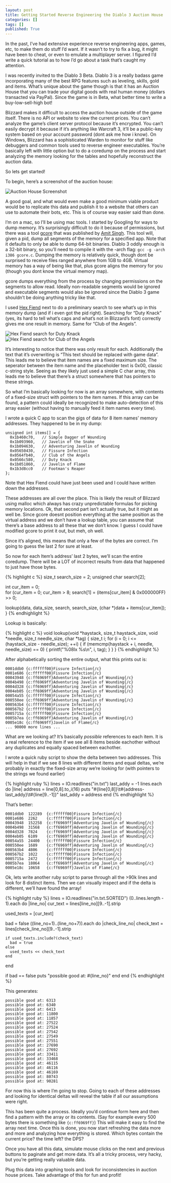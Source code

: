 ```yaml
---
layout: post
title: Getting Started Reverse Engineering the Diablo 3 Auction House
categories: []
tags: []
published: True
---
```


In the past, I’ve had extensive experience reverse engineering apps, games, etc, to make them do stuff I’d want. If it wasn’t to try to fix a bug, it might have been to cheat, or even to emulate a multiplayer server. I figured I’d write a quick tutorial as to how I’d go about a task that’s caught my attention.

I was recently invited to the Diablo 3 Beta. Diablo 3 is a really badass game incorporating many of the best RPG features such as leveling, skills, gold and items. What’s unique about the game though is that it has an Auction House that you can trade your digital goods with real human money (dollars transacted via PayPal). Since the game is in Beta, what better time to write a buy-low-sell-high bot!

Blizzard makes it difficult to access the auction house outside of the game itself. There is no API or website to view the current prices. You can’t analyze the game’s client server protocol because it’s encrypted. You can’t easily decrypt it because if it’s anything like Warcraft 3, it’ll be a public-key system based on your account password (dont ask me how i know). On Windows, Blizzard has a sophisticated Warden to monitor for stuff like debuggers and common tools used to reverse engineer executables. You’re basically left with little option but to do a coredump on the process and start analyzing the memory looking for the tables and hopefully reconstruct the auction data.

So lets get started!

To begin, here’s a screenshot of the auction house:

![Auction House Screenshot](/assets/d3auctionhouse.png)

A good goal, and what would even make a good minimum viable product would be to replicate this data and publish it to a website that others can use to automate their bots, etc. This is of course way easier said than done.

I’m on a mac, so I’ll be using mac tools. I started by Googling for ways to dump memory. It’s surprisingly difficult to do it because of permissions, but there was a tool [gcore](http://osxbook.com/book/bonus/chapter8/core/download/gcore-1.3.tar.gz) that was published by [Amit Singh](http://osxbook.com/book/bonus/chapter8/core/). This tool will, given a pid, dump all segments of the memory for a specified app. Note that it defaults to only be able to dump 64-bit binaries. Diablo 3 oddly enough is a 32-bit binary, so you’ll need to compile it with the -arch flag: `gcc -g -arch i386 gcore.c`. Dumping the memory is relatively quick, though dont be surprised to receive files ranged anywhere from 1GB to 4GB. Virtual memory has a way of being like that, plus gcore aligns the memory for you (though you dont know the virtual memory map).

gcore dumps everything from the process by changing permissions on the segments to allow read. Ideally non-readable segments would be ignored and executable segments would also be ignored since the Diablo 3 game shouldn’t be doing anything tricky like that.

I used [Hex Fiend](http://ridiculousfish.com/hexfiend/) next to do a preliminary search to see what’s up in this memory dump (and if i even got the pid right). Searching for “Duty Knack” (yes, its hard to tell what’s caps and what’s not in Blizzard’s font) correctly gives me one result in memory. Same for “Club of the Angels”. 

![Hex Fiend search for Duty Knack](/assets/dutyknack.png)
![Hex Fiend search for Club of the Angels](/assets/cluboftheangels.png)

It’s interesting to notice that there was only result for each. Additionally the text that it’s overwriting is “This text should be replaced with game data”. This leads me to believe that item names are a fixed maximum size. The seperator between the item name and the placeholder text is 0x00, classic c-string style. Seeing as they likely just used a simple C char array, this leads me to believe that there’s a struct somewhere that has pointers to these strings.

So what I’m basically looking for now is an array somewhere, with contents of a fixed-size struct with pointers to the item names. If this array can be found, a pattern could ideally be recognized to make auto-detection of this array easier (without having to manually feed it item names every time).

I wrote a quick C app to scan the gigs of data for 8 item names’ memory addresses. They happened to be in my dump:

    unsigned int items[] = {
      0x1b460c70,   // Simple Dagger of Wounding
      0x1b093960,   // Javelin of the Snake
      0x1b094630,   // Adventuring Javelin of Wounding
      0x05650430,   // Fissure Infection
      0x0564fb40,   // Club of the Angels
      0x0566c580,   // Duty Knack
      0x1b051860,   // Javelin of Flame
      0x1b3d8cc0    // Footman's Reaper
    };

Note that Hex Fiend could have just been used and I could have written down the addresses.

These addresses are all over the place. This is likely the result of Blizzard using malloc which always has crazy unpredictable formulas for picking memory locations. Ok, that second part isn’t actually true, but it might as well be. Since gcore doesnt position everything at the same position as the virtual address and we don’t have a lookup table, you can assume that there’s a base address to all these that we don’t know. I guess I could have modified gcore to print it out, but meh, oh well.

Since it’s aligned, this means that only a few of the bytes are correct. I’m going to guess the last 2 for sure at least.

So now for each Item’s address’ last 2 bytes, we’ll scan the entire coredump. There will be a LOT of incorrect results from data that happened to just have those bytes.

{% highlight c %}
size_t search_size = 2;
unsigned char search[2];

int cur_item = 0;  
for (cur_item = 0; cur_item > 8;
  search[1] = (items[cur_item] & 0x000000FF) >> 0;
  
  lookup(data, data_size, search, search_size, (char *)data + items[cur_item]);
}
{% endhighlight %}

Lookup is basically:

{% highlight c %}
void lookup(void *haystack, size_t haystack_size, void *needle, size_t needle_size, char *tag) {
  size_t i;
  for (i = 0; i <= (haystack_size - needle_size); ++i) {
    if (memcmp(haystack + i, needle, needle_size) == 0) {
      printf("%08lx %s\n", i, tag);
    }
  }
}
{% endhighlight %}

After alphabetically sorting the entire output, what this prints out is:

    0001ddb0 {c:ffffff00}Fissure Infection{/c}
    0001e686 {c:ffffff00}Fissure Infection{/c}
    00043948 {c:ff6969ff}Adventuring Javelin of Wounding{/c}
    0004b498 {c:ff6969ff}Adventuring Javelin of Wounding{/c}
    0004d328 {c:ff6969ff}Adventuring Javelin of Wounding{/c}
    0004eb05 {c:ff6969ff}Adventuring Javelin of Wounding{/c}
    00054a55 {c:ffffff00}Fissure Infection{/c}
    000550ee {c:ff6969ff}Adventuring Javelin of Wounding{/c}
    000563b4 {c:ffffff00}Fissure Infection{/c}
    000567b2 {c:ffffff00}Fissure Infection{/c}
    0005715a {c:ffffff00}Fissure Infection{/c}
    0005b7ea {c:ff6969ff}Adventuring Javelin of Wounding{/c}
    0005e18c {c:ff6969ff}Javelin of Flame{/c}
    ... 90000 more lines ...

What are we looking at? It’s basically *possible* references to each item. It is a real reference to the item if we see all 8 items beside eachother without any duplicates and equally spaced between eachother.

I wrote a quick ruby script to show the delta between two addresses. This will help in that if we see 8 lines with different items and equal deltas, we’re probably in exactly the fixed-size array we’re looking for (with pointers to the strings we found earlier)

{% highlight ruby %}
lines = IO.readlines("in.txt")
last_addy = -1
lines.each do |line|
  address = line[0,8].to_i(16)
  puts "#{line[0,8]}\t#{address-last_addy}\t#{line[9..-1]}"
  last_addy = address
end
{% endhighlight %}

That’s better:

    0001ddb0  122289  {c:ffffff00}Fissure Infection{/c}
    0001e686  2262    {c:ffffff00}Fissure Infection{/c}
    00043948  152258  {c:ff6969ff}Adventuring Javelin of Wounding{/c}
    0004b498  31568   {c:ff6969ff}Adventuring Javelin of Wounding{/c}
    0004d328  7824    {c:ff6969ff}Adventuring Javelin of Wounding{/c}
    0004eb05  6109    {c:ff6969ff}Adventuring Javelin of Wounding{/c}
    00054a55  24400   {c:ffffff00}Fissure Infection{/c}
    000550ee  1689    {c:ff6969ff}Adventuring Javelin of Wounding{/c}
    000563b4  4806    {c:ffffff00}Fissure Infection{/c}
    000567b2  1022    {c:ffffff00}Fissure Infection{/c}
    0005715a  2472    {c:ffffff00}Fissure Infection{/c}
    0005b7ea  18064   {c:ff6969ff}Adventuring Javelin of Wounding{/c}
    0005e18c  10658   {c:ff6969ff}Javelin of Flame{/c}

Ok, lets write another ruby script to parse through all the >90k lines and look for 8 distinct items. Then we can visually inspect and if the delta is different, we’ll have found the array!

{% highlight ruby %}
lines = IO.readlines("in.txt.SORTED")
(0..lines.length - 1).each do |line_no|
  cur_text = lines[line_no][9..-1].strip
    
  used_texts = [cur_text]
  
  bad = false
  ((line_no+1)..(line_no+7)).each do |check_line_no|
    check_text = lines[check_line_no][9..-1].strip
        
    if used_texts.include?(check_text)
      bad = true
    else
      used_texts << check_text
    end
  end
  
  if bad == false
    puts "possible good at: #{line_no}"
  end
end
{% endhighlight %}

This generates:

    possible good at: 6313
    possible good at: 6340
    possible good at: 6413
    possible good at: 11800
    possible good at: 11857
    possible good at: 27522
    possible good at: 27524
    possible good at: 27542
    possible good at: 27549
    possible good at: 27551
    possible good at: 27690
    possible good at: 27692
    possible good at: 33411
    possible good at: 33468
    possible good at: 46115
    possible good at: 46116
    possible good at: 46169
    possible good at: 80743
    possible good at: 90281

For now this is where I’m going to stop. Going to each of these addresses and looking for identical deltas will reveal the table if all our assumptions were right.

This has been quite a process. Ideally you’d continue form here and then find a pattern with the array or its contents. (Say for example every 500 bytes there is something like `{c:ff6969ff}`) This will make it easy to find the array next time. Once this is done, you now start refreshing the data more and more and analyzing how everything is stored. Which bytes contain the current price? the time left? the DPS?

Once you have all this data, simulate mouse clicks on the next and previous buttons to paginate and get more data. It’s all a tricky process, very hacky, but you’re getting really valuable data.

Plug this data into graphing tools and look for inconsistencies in auction house prices. Take advantage of this for fun and profit!